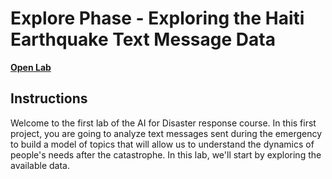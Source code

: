 # Explore Phase - Exploring the Haiti Earthquake Text Message Data

[__Open Lab__](https://www.coursera.org/learn/ai-and-disaster-management/ungradedLab/7WFAt/explore-phase-exploring-the-haiti-earthquake-text-message-data/lab?path=%2Fnotebooks%2FC3_W3_Lab_1_Haiti_Earthquake_Explore.ipynb)

## Instructions

Welcome to the first lab of the AI for Disaster response course. In this first project, you are going to analyze text messages sent during the emergency to build a model of topics that will allow us to understand the dynamics of people's needs after the catastrophe. In this lab, we'll start by exploring the available data.